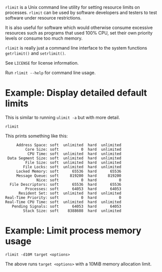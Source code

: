 ``rlimit`` is a Unix command line utility for setting resource limits on
processes.  ``rlimit`` can be used by software developers and testers to test
software under resource restrictions.

It is also useful for software which would otherwise consume excessive resources
such as programs that used 100% CPU, set their own priority levels or consume
too much memory.

``rlimit`` is really just a command line interface to the system functions
``getrlimit()`` and ``setrlimit()``.

See ``LICENSE`` for license information.

Run ``rlimit --help`` for command line usage.

# Example: Display detailed default limits

This is similar to running ``ulimit -a`` but with more detail.

    rlimit

This prints something like this:

         Address Space: soft  unlimited  hard  unlimited
             Core Size: soft          0  hard  unlimited
              CPU Time: soft  unlimited  hard  unlimited
     Data Segment Size: soft  unlimited  hard  unlimited
             File Size: soft  unlimited  hard  unlimited
            File Locks: soft  unlimited  hard  unlimited
         Locked Memory: soft      65536  hard      65536
         Message Queue: soft     819200  hard     819200
                  Nice: soft          0  hard          0
      File Descriptors: soft      65536  hard      65536
             Processes: soft      64053  hard      64053
          Resident Set: soft  unlimited  hard  unlimited
    Real-Time Priority: soft          0  hard          0
    Real-Time CPU Time: soft  unlimited  hard  unlimited
       Pending Signals: soft      64053  hard      64053
            Stack Size: soft    8388608  hard  unlimited

# Example: Limit process memory usage

    rlimit -d10M target <options>

The above runs ``target <options>`` with a 10MiB memory allocation limit.
